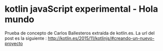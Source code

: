 # kotlin javaScript experimental - Hola mundo

Prueba de concepto de Carlos Ballesteros extraída de kotlin.es.
La url del post es la siguiente : http://kotlin.es/2015/11/kotlinjs/#creando-un-nuevo-proyecto
